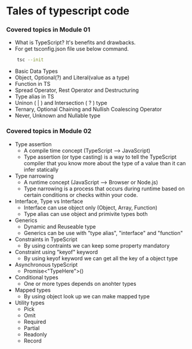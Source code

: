 # Tales of typescript code

### Covered topics in Module 01
- What is TypeScript? It's benefits and drawbacks.
- For get tsconfig.json file use below command.

```bash
    tsc --init
```

- Basic Data Types
- Object, Optional(?) and Literal(value as a type)
- Function in TS
- Spread Operator, Rest Operator and Destructuring
- Type alias in TS
- Uninon ( | ) and Intersection ( ? ) type
- Ternary, Optional Chaining and Nullish Coalescing Operator
- Never, Unknown and Nullable type

### Covered topics in Module 02
- Type assertion
    - A compile time concept (TypeScript --> JavaScript)
    - Type assertion (or type casting) is a way to tell the TypeScript compiler that you know more about the type of a value than it can infer statically
- Type narrowing
    - A runtime concept (JavaScript --> Browser or Node.js)
    - Type narrowing is a process that occurs during runtime based on certain conditions or checks within your code.
- Interface, Type vs Interface
    - Interface can use object only (Object, Array, Function)
    - Type alias can use object and primivite types both
- Generics 
    - Dynamic and Reuseable type
    - Generics can be use with "type alias", "interface" and "function"
- Constraints in TypeScript
    - By using contraints we can keep some property mandatory
- Constraint using "keyof" keyword
    - By using keyof keyword we can get all the key of a object type
- Asynchronous typeScript
    - Promise<"TypeHere">()
- Conditional types
    - One or more types depends on anohter types
- Mapped types
    - By using object look up we can make mapped type
- Utility types
    - Pick
    - Omit
    - Required
    - Partial
    - Readonly
    - Record

